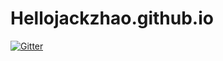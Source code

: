 # Hellojackzhao.github.io

[![Gitter](https://badges.gitter.im/JackZhaotalkingabout/JustTalk.svg)](https://gitter.im/JackZhaotalkingabout/JustTalk?utm_source=badge&utm_medium=badge&utm_campaign=pr-badge&utm_content=badge)